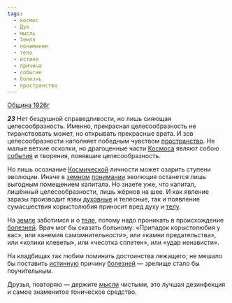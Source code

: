```yaml
---
tags:
  - космос
  - Дух
  - мысль
  - Земля
  - понимание
  - тело
  - истина
  - причина
  - событие
  - болезнь
  - пространство
---
```


[Община 1926г](https://127.0.0.1:4002/agni/1926)

___23___
Нет бездушной справедливости, но лишь сияющая целесообразность. Именно, прекрасная целесообразность не тиранствовать может, но открывать прекрасные врата. И зов целесообразности наполняет победным чувством [пространство](../../../tags/#пространство). Не малые ветхие осколки, но драгоценные части [Космоса](../../../tags/#космос) являют собою [события](../../../tags/#событие) и творения, понявшие целесообразность.   

Но лишь осознание [Космической](../../../tags/#космос) личности может озарить ступени эволюции. Иначе в [земном](../../../tags/#Земля) [понимании](../../../tags/#понимание) эволюция останется лишь выгодным помещением капитала. Но знаете уже, что капитал, лишённый целесообразности, лишь жёрнов на шее. И как явление заразы производит язвы [духовные](../../../tags/#Дух) и телесные, так и появление сумасшествия корыстолюбия приносит вред духу и [телу](../../../tags/#тело).   

На [земле](../../../tags/#Земля) заботимся и о [теле](../../../tags/#тело), потому надо проникать в происхождение [болезней](../../../tags/#болезнь). Врач мог бы сказать больному: «Припадок корыстолюбия у вас», или «анемия самомнительности», или «камни предательства», или «колики клеветы», или «чесотка сплетен», или «удар ненависти».   

На кладбищах так любим поминать достоинства лежащего; не мешало бы поставить [истинную](../../../tags/#истина) причину [болезней](../../../tags/#болезнь) — зрелище стало бы поучительным.   

Друзья, повторяю — держите [мысли](../../../tags/#мысль) чистыми, это лучшая дезинфекция и самое знаменитое тоническое средство.   

